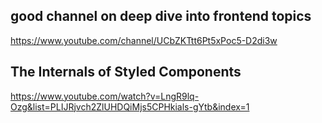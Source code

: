 

## good channel on deep dive into frontend topics

https://www.youtube.com/channel/UCbZKTtt6Pt5xPoc5-D2di3w

## The Internals of Styled Components

https://www.youtube.com/watch?v=LngR9lq-Ozg&list=PLIJRjvch2ZlUHDQiMjs5CPHkials-gYtb&index=1
